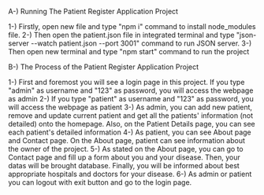 A-) Running The Patient Register Application Project

1-) Firstly, open new file and type "npm i" command to install node_modules file.
2-) Then open the patient.json file in integrated terminal and type "json-server --watch patient.json --port 3001" command to run JSON server.
3-) Then open new terminal and type "npm start" command to run the project

B-) The Process of the Patient Register Application Project

1-) First and foremost you will see a login page in this project. If you type "admin" as username and "123" as password, you will access the webpage as admin
2-) If you type "patient" as username and "123" as password, you will access the webpage as patient
3-) As admin, you can add new patient, remove and update current patient and get all the patients' information (not detailed) onto the homepage. Also, on the Patient Details page, you can see each patient's detailed information
4-) As patient, you can see About page and Contact page. On the About page, patient can see information about the owner of the project. 
5-) As stated on the About page, you can go to Contact page and fill up a form about you and your disease. Then, your datas will be brought database. Finally, you will be informed about best appropriate hospitals and doctors for your disease.
6-) As admin or patient you can logout with exit button and go to the login page.  